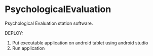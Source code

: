# PsychologicalEvaluation
Psychological Evaluation station software.

DEPLOY:
1.  Put executable application on android tablet using android studio
2.  Run application
